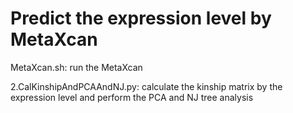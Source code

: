 # Predict the expression level by MetaXcan

MetaXcan.sh: run the MetaXcan

2.CalKinshipAndPCAAndNJ.py: calculate the kinship matrix by the expression level and perform the PCA and NJ tree analysis
